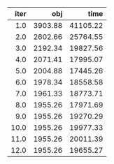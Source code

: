 |   iter |       obj |       time |
| ------:| ---------:| ----------:|
|  $1.0$ | $3903.88$ | $41105.22$ |
|  $2.0$ | $2602.66$ | $25764.55$ |
|  $3.0$ | $2192.34$ | $19827.56$ |
|  $4.0$ | $2071.41$ | $17995.07$ |
|  $5.0$ | $2004.88$ | $17445.26$ |
|  $6.0$ | $1978.34$ | $18558.58$ |
|  $7.0$ | $1961.33$ | $18773.71$ |
|  $8.0$ | $1955.26$ | $17971.69$ |
|  $9.0$ | $1955.26$ | $19270.29$ |
| $10.0$ | $1955.26$ | $19977.33$ |
| $11.0$ | $1955.26$ | $20011.39$ |
| $12.0$ | $1955.26$ | $19655.27$ |

